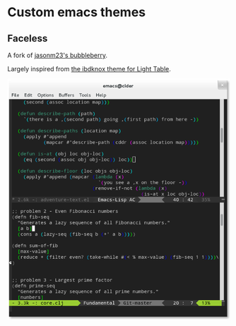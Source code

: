 Custom emacs themes
===================
Faceless
--------
A fork of [jasonm23's bubbleberry](https://gist.github.com/jasonm23/3027622).

Largely inspired from [the ibdknox theme for Light Table](http://www.chris-granger.com/images/050/userbehaviors.png).

![sample_faceless_theme](../../Images/Captures/emacs_theme_faceless_2windows.png)
